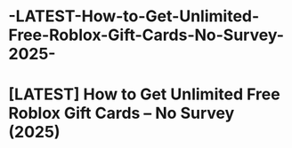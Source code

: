 # -LATEST-How-to-Get-Unlimited-Free-Roblox-Gift-Cards-No-Survey-2025-
# [LATEST] How to Get Unlimited Free Roblox Gift Cards – No Survey (2025)
